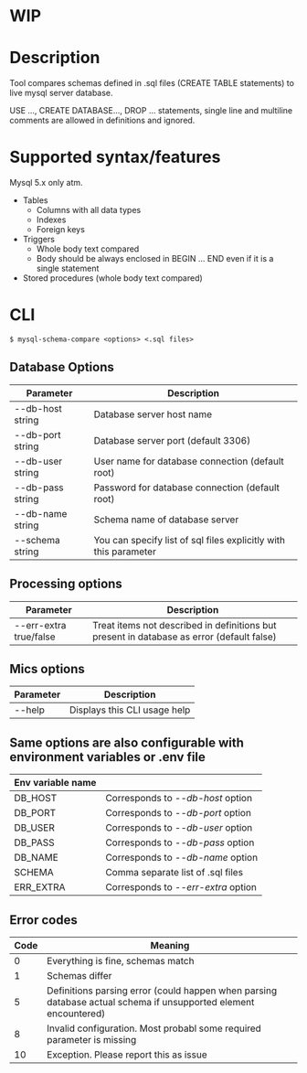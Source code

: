 # WIP



# Description

Tool compares schemas defined in .sql files (CREATE TABLE statements) to live mysql server database.

USE ..., CREATE DATABASE..., DROP ... statements, single line and multiline comments are allowed in definitions and ignored.



# Supported syntax/features

Mysql 5.x only atm.

* Tables
    * Columns with all data types
    * Indexes
    * Foreign keys
* Triggers
    * Whole body text compared
    * Body should be always enclosed in BEGIN ... END even if it is a single statement
* Stored procedures (whole body text compared)



# CLI

```$ mysql-schema-compare <options> <.sql files>```

## Database Options

| Parameter | Description |
|-----------|-------------|
| --db-host string | Database server host name |
| --db-port string | Database server port (default 3306) |
| --db-user string | User name for database connection (default root) |
| --db-pass string | Password for database connection (default root) |
| --db-name string | Schema name of database server |
| --schema string | You can specify list of sql files explicitly with this parameter |

## Processing options

| Parameter | Description |
|-----------|-------------|
| --err-extra true/false | Treat items not described in definitions but present in database as error (default false) |


## Mics options

| Parameter | Description |
|-----------|-------------|
| --help    | Displays this CLI usage help |


## Same options are also configurable with environment variables or .env file

| Env variable name | |
|---|---|
| DB_HOST | Corresponds to _--db-host_ option |
| DB_PORT | Corresponds to _--db-port_ option |
| DB_USER | Corresponds to _--db-user_ option |
| DB_PASS | Corresponds to _--db-pass_ option |
| DB_NAME | Corresponds to _--db-name_ option |
| SCHEMA  | Comma separate list of .sql files |
| ERR_EXTRA | Corresponds to _--err-extra_ option |

## Error codes

| Code | Meaning |
|------|---------|
|    0 | Everything is fine, schemas match |
|    1 | Schemas differ | 
|    5 | Definitions parsing error (could happen when parsing database actual schema if unsupported element encountered) |
|    8 | Invalid configuration. Most probabl some required parameter is missing |
|   10 | Exception. Please report this as issue |
